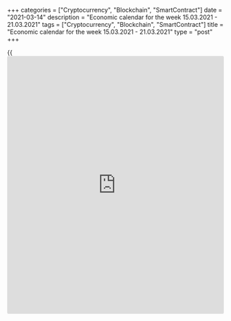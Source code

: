 +++
categories = ["Cryptocurrency", "Blockchain", "SmartContract"]
date = "2021-03-14"
description = "Economic calendar for the week 15.03.2021 - 21.03.2021"
tags = ["Cryptocurrency", "Blockchain", "SmartContract"]
title = "Economic calendar for the week 15.03.2021 - 21.03.2021"
type = "post"
+++

{{<iframe id="large-banner" src="https://www.bounty.group/#slide=16.0" width="100%" height="600" scrolling="no" style="border: 0px solid rgb(216, 221, 230); border-radius: 3px;">}}

2021-03-14

2021-03-14

Economic [calendar](https://www.fintechee.com/web-trader/) for the week 15.03.2021 – 21.03.2021Jana Kane

##  **Review of the main events of the Forex economic [calendar](https://www.fintechee.com/web-trader/) for the
next trading week (15.03.2021 – 21.03.2021)**

 **Trading on key Forex [news](https://www.letsplayfx.com/blog/forex-news-website/): next week we are expecting the publication
of important macro statistics from China, Australia, the US, Canada, as
well as the results of the meetings of the central banks of the US,
Great Britain and Japan.**

The sale of US government bonds continues, which contributes to the
growth of their yield and the strengthening of the dollar. The yield of
10-year US bonds last week renewed a 13-month high at 1.635%.

American stock indices also mainly rose last week, especially the
industrial DJIA, which added +3% rising to a new all-time high of
32676.0.

Investors reacted positively to the [news](https://www.letsplayfx.com/blog/forex-news-website/) that the US President Joe Biden
had signed a $1.9 trillion stimulus package previously approved by
Congress. The project provides for the allocation of about $400 billion
to combat the pandemic, about $1 trillion to help the population, and
$500 billion to stimulate the economy.

Probably, the dollar will continue to strengthen next week if the
situation on the US government bond market does not change.

Next week, financial market participants will pay attention to the
publication of important macro statistics from China, Australia, the US,
and Canada. However, their focus will be on the meetings of the central
banks of the United States, Great Britain, and Japan. It is also worth
considering that on Sunday March 14, 2021, the US will switch to
daylight saving time. Countries of Europe will switch to daylight saving
time on March 28.

 **Traders should pay attention to the publication of the following
macro indicators:**

 ***during the coming week, new events may be added to the [calendar](https://www.fintechee.com/web-trader/) and
/ or some scheduled events may be canceled**

 ****GMT time**

###  **Monday, March 15**

###  **02:00 CNY Retail Sales Index**

This index is published monthly by the National Bureau of Statistics of
China and measures total retail sales and cash receipts. The index is
often considered an indicator of consumer confidence and economic
wellbeing and reflects the health of the retail sector in the near term.
A rise in the index is usually positive for the CNY; a decrease in the
indicator will negatively affect the CNY. The previous value of the
index (in annual [terms](https://www.fintechee.com/terms/)) was +4.6% (after an increase of +8% in the last
months of 2019 and a fall of -20.5% in February 2020). Outlook: Retail
sales in China rose +32% (YoY) in January, suggesting a deepening
recovery from a strong fall in February-March 2020. If the data turns
out to be even better, the CNY will strengthen even more.

###  **Tuesday, March 16**

###  **00:30 AUD Minutes of the March meeting of the RB of Australia**

This document is published two weeks after the meeting and the decision
on the interest rate. If the RBA positively assesses the state of the
labor market in the country, the rate of GDP growth, and also shows a
hawkish attitude towards the inflation forecast in the economy, the
markets regard this as a higher probability of a rate hike at the next
meeting, which is a positive factor for the AUD. The bank's soft
rhetoric regarding inflation puts pressure on the AUD.

Market participants believe that the RBA will not raise interest rates
until 2022. Wages continue to rise slowly and household debt has risen
to an all-time high, which also puts higher interest rates in the longer
term.

"The economic recovery will be uneven and unstable," and "unemployment
may remain high for a long time," said the leaders of the RBA after one
of the last meetings of the bank, promising that "the rate will not rise
until the Central Bank sees progress in moving towards full employment
and stable inflation rates in the 2-3% range”.

According to the head of the RBA Philip Lowe, "there are no serious
arguments in favor of tightening monetary [policy](https://www.fintechee.com/policy/) in the short term." In
his opinion, "some time will pass before interest rates rise."

Nevertheless, if the published minutes contain unexpected information
regarding the issues of the RBA's monetary [policy](https://www.fintechee.com/policy/), the volatility in the
AUD quotes will increase.

###  **12:30 USD Retail sales. Retail control group**

This report (Retail Sales) reflects the total sales of retailers of all
sizes and types. Changes in retail sales are the main indicator of
consumer spending. The report is a leading indicator, and in the future
the data may be greatly revised. A high result strengthens the US
dollar, a low one weakens it. A relative decrease in the indicator may
have a short-term negative impact on the dollar, while an increase in
the indicator will have a positive effect on the USD. In the previous
month (January), the indicator increased by +5.3%, which indicates a
gradual improvement in this sector of the American economy after the
partial lifting of strict quarantine restrictive measures in a number of
states. Forecast for February: -0.5%, which is likely to negatively
affect the USD if the forecast is confirmed.

Retail sales is the leading indicator of consumer spending in the United
States showing changes in retail sales. The Retail Control Group metric
measures volume across the entire retail industry and is used to
calculate price indices for most products. A strong result strengthens
the US dollar, and vice versa, a weak report weakens the dollar. A
slight increase in indicators is unlikely to accelerate the growth of
the dollar. The data is worse than the values ​​of the previous period
(+6.0% in January, -1.9% in December, -0.5% in November, +0.1% in
October, +0.9% in September, -0.3 % in August) may negatively affect the
dollar in the short term. Forecast for February: -1.2%.

###  **Wednesday, March 17**

###  **12:30 CAD Consumer price indices in Canada**

Core CPI from the Bank of Canada reflects the dynamics of the retail
prices of the corresponding basket of goods and services (excluding
fruits, vegetables, gasoline, fuel oil, natural gas, mortgage interest,
intercity transportation, and tobacco products). The inflation target
for the Bank of Canada is in the range of 1-3%. The rise in CPI is a
harbinger of a rate hike and a positive factor for the CAD. Core
Consumer Price Index increased by +1.6% in January 2021, +0.7% in
December 2020, +1.5% in November, +1.0% in October and September (in
annual [terms](https://www.fintechee.com/terms/)). If the data for February turns out to be worse than the
previous values, it will negatively affect the CAD. The data will
strengthen the Canadian dollar better than the previous values. Outlook:
Core CPI rose +1.4% in February (YoY), which is likely to have a
positive impact on the CAD, despite the relative decline in the
indicator.

###   **18:00 USD The Fed's decision on the interest rate. Monetary
[policy](https://www.fintechee.com/policy/) account. Summary of Economic Projections from the Federal Open
Market Committee**

Following two meetings in March 2020, the Fed sharply lowered the
interest rate (to 0.25% from 1.75% in February), and also announced the
allocation of $700 billion for the purchase of US government bonds and
mortgage-backed securities. Subsequently, the Fed has repeatedly
announced additional measures to support the American economy and inject
cheap liquidity into the financial system. Usually, with the easing of
the monetary [policy](https://www.fintechee.com/policy/), the national currency becomes cheaper and its
quotations go down.

In 2020, the dollar declined as [investor](https://www.fintechee.com/tutorial-for-forex-trading/investor-mode/)s withdrew funds from defensive
assets buying more risky and profitable assets of the stock market,
which continued to grow despite the threat of a second wave of the
coronavirus epidemic and the associated economic slowdown. The role of
the dollar as a defensive asset was also declining. However, in 2021,
the dollar is strengthening, which is associated with an increase in the
yield of US government bonds, and the Fed has not yet responded to this
in any way.

The rate is widely expected to remain at 0.25% at this meeting.
Nevertheless, during the publication of the decision on the rate,
volatility may sharply increase throughout the financial market,
primarily in the American stock market and in the dollar quotes,
especially if the decision on the rate differs from the forecast or
unexpected statements are received from the Fed leadership.

Powell's comments may affect both short-term and long-term USD trading.
A more hawkish stance on the Fed's monetary [policy](https://www.fintechee.com/policy/) is seen as positive
and strengthening the US dollar, while a more cautious position is seen
as negative for the USD. Investors are eager to hear Powell's views on
the Fed's future plans for this year.

The FOMC Economic Projections include the Fed's report on inflation and
economic growth over the next 2 years and, just as important, shows the
individual views of FOMC members on interest rates.

###  **18:30 USD FOMC Press Conference**

The press conference of the US Federal Open Market Committee lasts about
an hour. In the first part, the ruling is read, followed by a series of
questions and answers that can increase market volatility. Any hints by
Powell about the possibility of a change in the current monetary [policy](https://www.fintechee.com/policy/)
will cause an increase in volatility in the dollar quotes and in the
American stock market.

###  **21:45 NZD New Zealand GDP for the 4th quarter**

The release of the data will cause increased volatility in the NZD.
Considering the recent rise in prices for commodities and agricultural
products (especially for dairy products, which is the most important
component of New Zealand exports), as well as the fact that New Zealand
is the least affected by the coronavirus pandemic compared to other
major economies, it is likely that New Zealand's Q4 GDP report will come
out with positive numbers.

GDP is expected to grow by +14.4% in the 4th quarter of 2020 (previous
values ​​of +14%, -11%, -1.2%, +0.1), but decreased by -0.1% in in
annual [terms](https://www.fintechee.com/terms/) (previous values ​​+0.4,% -11.3%, 0%, +1.7%). The data so
far remain inconsistent, although they indicate that the gradual
recovery of the New Zealand economy continues after its fall in the
first half of 2020. The data worse than the forecast will negatively
affect the NZD quotes.

###  **Thursday, March 18**

###  **00:30 AUD Employment rate. Unemployment rate**

Employment rate reflects the monthly change in the number of Australian
citizens employed. The growth of the indicator has a positive impact on
consumer spending, which stimulates economic growth. A high value is
positive for the AUD, while a low value is negative. Forecast: In
February, the number of employed Australian citizens increased (after
falling in April by 607,400, in May 2020 by 264,100 and an increase by
29,100 in January 2021).

Also at the same time, the Australian Bureau of Statistics will publish
a report on the unemployment rate - an indicator that estimates the
ratio of the unemployed population to the total number of able-bodied
citizens. The growth of the indicator indicates the weakness of the
labor market, which leads to a weakening of the national economy. The
decline in the indicator is a positive factor for the AUD. Forecast:
unemployment in Australia in February was at 6.5% (against 6.4% in
January, 6.6% in December, 6.8% in November, 7.0% in October, 6.9% in
September , 6.8% in August, 7.5% in July, 7.4% in June, 5.2% in March,
5.1% in February). In general, the indicators cannot be called positive
yet. However, in other large economies, the labor market has
deteriorated on an even larger scale due to the coronavirus.

The leaders of the RBA have repeatedly stated that, in addition to the
situation in international trade, the Australian economy and the central
bank's monetary [policy](https://www.fintechee.com/policy/) plans are influenced by indicators of the level
of household debt and expenditures, the growth of workers' wages, as
well as the state of the country's labor market.

In November 2020, the RB of Australia cut its key interest rate by
another 0.15%, to a new record low of 0.1%, due to the coronavirus. In
the opinion of the RBA management, an unemployment rate of 4.5% or lower
is required to raise wages and accelerate inflation to the target range.
Unemployment in the country is not decreasing, and a return of inflation
to the middle of the target range of 2-3% is not even on the distant
horizon.

The AUD is unlikely to react positively to the publication of data from
the country's labor market. If the values ​​of the indicators turn out
to be worse than forecast, the Australian dollar may significantly
decline in the short term. Better-than-forecast data will strengthen AUD
in short-term.

###  **12:00 GBP Bank of England's interest rate decision. Minutes of
the meeting of the Bank of England. Planned volume of asset purchases by
the Bank of England. Monetary Policy Report**

In March (11 March and 19 March) 2020, during extraordinary meetings,
the Bank of England cut its interest rate twice bringing it to the level
of 0.1%, and announced its intention to purchase UK government bonds in
the amount of 200 billion British pounds in an attempt to counteract
economic damage from the coronavirus pandemic. The central bank
announced an increase in its bond portfolio to £645bn, then to £745bn
and to £895bn from £445bn at the time. "The current situation is
completely unprecedented," said Governor of the Bank of England Andrew
Bailey during a press conference after an emergency meeting on March 19.
Bailey said he expects a sharp economic contraction due to the
coronavirus, and the Bank of England is ready to take further stimulus
measures if necessary. “No, we are not done yet,” he said. Based on
these statements by Andrew Bailey, it is fair to expect further actions
from the Bank of England towards easing its monetary [policy](https://www.fintechee.com/policy/). It is
possible that at this meeting on March 18, the Bank of England will
again undertake them, increasing the volume of purchases of bonds or
lowering the interest rate. Although, most economists believe that the
Bank of England will refrain from these actions for now.

Also at this time, the minutes of the Monetary Policy Committee (MPC) of
the Bank of England are published with the distribution of votes "for"
and "against" raising / lowering the interest rate. The main risks for
the UK after Brexit are associated with expectations of a slowdown in
the country's economic growth, as well as with a large current account
deficit in the UK balance of payments.

The intrigue about the further actions of the Bank of England remains.
And in the trading of the pound and the FTSE100 index, a lot of trading
opportunities will be there during the publication of the bank's
decision on rates.

Also at the same time, the Bank of England's monetary [policy](https://www.fintechee.com/policy/) report will
be published, containing an assessment of the economic outlook.
Volatility in the pound quotes may rise sharply. Apart from GDP, one of
the main benchmarks for the Bank of England regarding the prospects for
monetary [policy](https://www.fintechee.com/policy/) in the UK is the inflation rate. If the tone of the
report is soft, the British stock market will receive support and the
pound will decline. Conversely, the report's tough rhetoric on curbing
inflation, implying an increase in interest rates in the UK, will
strengthen the pound.

###  **Friday, March 19**

###  **00:30 AUD Retail Sales Index**

The Retail Sales Index is published monthly by the Australian Bureau of
Statistics and measures total retail sales. The index is often
considered an indicator of consumer confidence and reflects the health
of the retail sector in the near term. A rise in the index is usually
positive for the AUD; a decrease in the indicator will negatively affect
the AUD. Previous index value (for January) +0.5%. If the data turns out
to be weaker than the previous value, the AUD may sharply decline in the
short term, but if it is above the previous values, the AUD is likely to
strengthen. Forecast: +0.4% in February.

###  **03:00 JPY Bank of Japan's decision on interest rate. Bank of
Japan Press Conference and Monetary Policy Report**

The Bank of Japan will decide on the interest rate. At the moment, the
main rate in Japan is in negative territory at -0.1%. Most likely, the
rate will remain the same. If it is cut and deepens into negative
territory, such a decision will cause a sharp decline in the yen in the
foreign exchange market and an increase in the Japanese stock market. In
any case, during this period of time, a jump in volatility is expected
in trading in the yen and in the Asian financial market.

Since February 2016, the Bank of Japan has kept the deposit rate at
-0.1%. The target yield for 10-year bonds is currently around 0%. In
2020, the Bank of Japan set an annual target for [ETF](https://www.fixpro.org/post/etf-liquidity/) purchases of 12
trillion yen and expanded its virus-affected business aid program to 110
trillion yen from 75 trillion yen. Under this program, companies can
obtain unsecured loans at zero interest rates. The goal of the program
is to support commercial companies whose bankruptcy rates have
skyrocketed in Japan in recent months, including due to the coronavirus
pandemic. In a recent accompanying statement from the Bank of Japan, it
said that the bank's management will continue to "increase the monetary
base until inflation stays above 2%." “We will not hesitate to take
additional mitigation measures if necessary,” the bank also
traditionally said in a statement.

During the press conference, the head of the Bank of Japan Haruhiko
Kuroda will comment on the bank's monetary [policy](https://www.fintechee.com/policy/). The Bank of Japan
continues to adhere to its super-soft monetary [policy](https://www.fintechee.com/policy/). As Kuroda has
stated on numerous occasions, "it is appropriate for Japan to patiently
continue with its current loose monetary [policy](https://www.fintechee.com/policy/)." Markets usually react
noticeably to Kuroda's speeches. Surely, he will again touch upon the
topic of monetary [policy](https://www.fintechee.com/policy/) during his speech, which will cause an increase
in volatility not only in the yen trade, but also throughout the Asian
and world financial markets.

If the bank's executives decide that Japan's economy is stable and the
momentum of inflation towards the 2% target is not diminishing, they
will refrain from changing [policy](https://www.fintechee.com/policy/).

###  **06:00 JPY Press Conference of the Bank of Japan**

During the press conference, head of the Bank of Japan Haruhiko Kuroda
will comment on the bank's monetary [policy](https://www.fintechee.com/policy/). Despite the measures taken
earlier by the bank to stimulate the Japanese economy, inflation remains
low, production and consumption are falling, which negatively affects
export-oriented Japanese manufacturers. Markets usually react noticeably
to Kuroda's speeches. If he touches on the topic of monetary [policy](https://www.fintechee.com/policy/)
during his speech, volatility will increase not only in the yen trade,
but throughout the Asian and global financial markets.

###  **12:30** **CAD Retail Sales Index**

Retail Sales Index is published monthly by Statistics Canada and
estimates total retail sales. The index is often considered an indicator
of consumer confidence and reflects the health of the retail sector in
the near term. A rise in the index is usually positive for the CAD; a
decrease in the indicator will negatively affect the CAD. The previous
value of the index (for December) was -3.4% after falling in March 2020
by -9.9%, in April - by -25% and growth in May by +18.7%. If the data
for January turns out to be weaker than the forecast of -2.5% and
especially below the previous value, the CAD may sharply decline in the
short term.

## Price chart of EURUSD in real time mode

The content of this article reflects the author’s opinion and does not
necessarily reflect the official position of LiteForex. The material
published on this page is provided for informational purposes only and
should not be considered as the provision of investment advice for the
purposes of Directive 2004/39/EC.

Rate this article:

{{value}}

( {{count}} {{title}} )